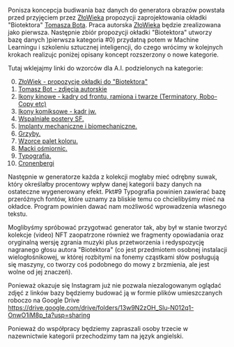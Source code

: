 Ponisza koncepcja budiwania baz danych do generatora obrazów powstała przed przyjęciem przez [ZłoWieka](https://www.instagram.com/zlowiek21/) propozycji zaprojektowania okładki "Biotektora" [Tomasza Bota](https://github.com/Tomasz-Bot/Biotektor). Praca autorska [ZłoWieka](https://www.instagram.com/zlowiek21/) będzie zrealizowana jako pierwsza. Następnie zbiór propozycji okładki "Biotektora" utworzy bazę danych )pierwsza kategoria #0) przydatną potem w Machine Learningu i szkoleniu sztucznej inteligencji, do czego wrócimy w kolejnych krokach realizujc poniżej opisany koncept rozszerzony o nowe kategorie.

Tutaj wklejajmy linki do wzorców dla A.I. podzielonych na kategorie:

0. [ZłoWiek - propozycje okładki do "Biotektora"](https://drive.google.com/drive/folders/1ZWgq98SSNqaZWDF1f0_NveuUHMInAruV?usp=sharing)
1. [Tomasz Bot - zdjęcia autorskie](https://drive.google.com/drive/folders/1wqwiHmvWsPlxJF6Jzh4GzjY4KJqVe5wI?usp=sharing)
2. [Ikony kinowe - kadry od frontu, ramiona i twarze (Terminatory, Robo-Copy etc)](https://drive.google.com/drive/folders/1L0sYIG3TH6QppQetwrOz53l8RlUR68io?usp=sharing)
3. [Ikony komiksowe - kadr jw.](https://drive.google.com/drive/folders/1mMQYGy8izSHBgxCRuYz_NF-QC1UOGMJt?usp=sharing)
4. [Wspalniałe postery SF.](https://drive.google.com/drive/folders/1afhSu6P0NEVEVV_qlsGqh66kFysER1os?usp=sharing)
5. [Implanty mechaniczne i biomechaniczne.](https://drive.google.com/drive/folders/1QPafq-fr3k5JM4jUCjos3cQBiJEzXRbM?usp=sharing)
6. [Grzyby.](https://drive.google.com/drive/folders/1GHpAUhozLdKPKF9s1kivog0x2ndcs9zw?usp=sharing)
7. [Wzorce palet koloru.](https://drive.google.com/drive/folders/1vd5nAjggoGrbWFtSuAnT7vS-xwD1rtRx?usp=sharing)
8. [Macki ośmiornic.](https://drive.google.com/drive/folders/1QUJtL502DmhnC9u45Zi8WStIBIhxuOfW?usp=sharing)
9. [Typografia.](https://drive.google.com/drive/folders/1LZrozRo6Mlkcm3BXloEWf01JwASG53_V?usp=sharing)
10. [Cronenbergi](https://drive.google.com/drive/folders/1n2FDUdASGqRww9N5vkzOMW22qDXtla_K?usp=sharing)

Następnie w generatorze każda z kolekcji mogłaby mieć odrębny suwak, który określałby procentowy wpływ danej kategorii bazy danych na ostateczne wygenerowany efekt. Pkt#9 Typografia powinien zawierać bazę przeróżnych fontów, które uznamy za bliskie temu co chcielibyśmy mieć na okładce. Program powinien dawać nam możliwość wprowadzenia własnego tekstu. 

Moglibyśmy spróbować przygotwać generator tak, aby był w stanie tworzyć kolekcje (video) NFT zaopatrzone również we fragmenty opowiadania oraz oryginalną wersję zgrania muzyki plus przetworzenia i redyspozycję nagranego głosu autora "Biotektora" (co jest przedmiotem osobnej instalacji wielogłośnikowej, w której rozbitymi na fonemy cząstkami słów posługują się maszyny, co tworzy coś podobnego do mowy z brzmienia, ale jest wolne od jej znaczeń).


Ponieważ okazuje się Instagram już nie pozwala niezalogowanym oglądać zdjęć z linków bazy będziemy budować ją w formie plików umieszczanych roboczo na Google Drive https://drive.google.com/drive/folders/13w9N2zOH_Slu-N012q1-OnwO1iM8p_ta?usp=sharing

Ponieważ do współpracy będziemy zapraszali osoby trzecie w nazewnictwie kategorii przechodzimy tam na język angielski.
